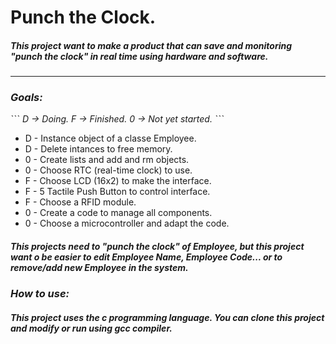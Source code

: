 # Punch the Clock.
##### This project want to make a product that can save and monitoring "punch the clock" in real time using hardware and software.

-----------------

### *Goals:*

ˋˋˋ _D -> Doing._
  _F -> Finished._
  _0 -> Not yet started._
ˋˋˋ
* D - Instance object of a classe Employee.
* D - Delete intances to free memory.
* 0 - Create lists and add and rm objects.
* 0 - Choose RTC (real-time clock) to use.
* F - Choose LCD (16x2) to make the interface.
* F - 5 Tactile Push Button to control interface.
* F - Choose a RFID module.
* 0 - Create a code to manage all components.
* 0 - Choose a microcontroller and adapt the code.

##### This projects need to "punch the clock" of Employee, but this project want o be easier to edit Employee Name, Employee Code... or to remove/add new Employee in the system.

### *How to use:*

##### This project uses the c programming language. You can clone this project and modify or run using gcc compiler.
